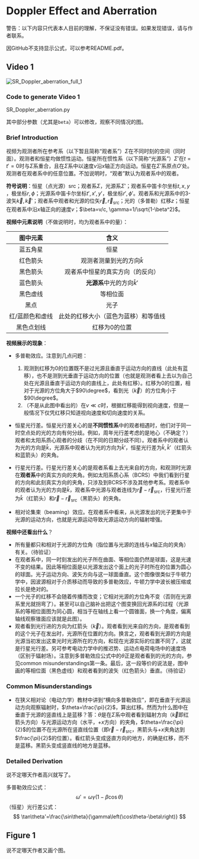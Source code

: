# Doppler Effect and Aberration

警告：以下内容只代表本人目前的理解，不保证没有错误。如果发现错误，请与作者联系。

因GitHub不支持显示公式，可以参考README.pdf。

## Video 1

![SR_Doppler_aberration_full_1](SR_Doppler_aberration_full_1.gif)

### Code to generate Video 1

SR_Doppler_aberration.py

其中部分参数（尤其是`beta`）可以修改，观察不同情况的图。

### Brief Introduction

视频为观测者所在参考系（以下暂且简称“观者系”）$\Sigma$​在不同时刻的空间（同时面）。观测者和恒星均做惯性运动。恒星所在惯性系（以下简称“光源系”）$\Sigma'$​在$t=t'=0$​时与$\Sigma$​系重合，且在$\Sigma$​系中以速度$v$​沿$x$​轴正方向运动。恒星在$\Sigma'$​系原点$O'$​​处。观测者在观者系中的任意位置。不加说明时，“观者”默认为观者系中的观者。

**符号说明**：恒星（点光源）src；观者系$\Sigma$​​，光源系$\Sigma'$​​；观者系中笛卡尔坐标$t, x, y$​​，极坐标$r,\phi$​​；光源系中笛卡尔坐标$t', x', y'$​​，极坐标$r',\phi'$​​。观者系和光源系中的3-波矢$\vec{k},\vec{k}'$​​；观者系中观者和光源的位矢$\vec{r},\vec{r}_\mathrm{src}$​​；光的（多普勒）红移$z$​​​​；恒星在观者系中沿$x$轴正向的速度$v$​；$\beta=v/c, \gamma=1/\sqrt{1-\beta^2}$​。

<!-- 黑色箭头：真实位置与该空间点的连线 -->

**视频中元素说明**（不做说明时，均为观者系中的量）：

|    图中元素     |                 含义                 |
| :-------------: | :----------------------------------: |
|    蓝五角星     |                 恒星                 |
|    红色箭头     |    观测者测量到光的方向$\hat{k}$     |
|    黑色箭头     |   观者系中恒星的真实方向（的反向）   |
|    蓝色箭头     |    **光源系**中光的方向$\hat{k}'$    |
|    黑色虚线     |               等相位面               |
|      黑点       |                 光子                 |
| 红/蓝颜色和虚线 | 此处的红移大小（蓝色为蓝移）和等值线 |
|   黑色点划线    |            红移为0的位置             |

**视频展示的现象**：

- 多普勒效应。注意到几点问题：
  1. 观测到红移为0的位置既不是过光源且垂直于运动方向的直线（此处有蓝移），也不是测到光垂直于运动方向的位置（也就是观测者看上去以为自己处在光源且垂直于运动方向的直线上，此处有红移）。红移为0的位置，相对于光源的方位角大于$90\degree$，看到光（$\vec{k}$​）的方位角小于$90\degree$。
  2. （不是从此图中看出的）在$v\ll c$​时，根据红移能得到视向速度，但是一般情况下仅凭红移只知道视向速度和切向速度的关系。

- 恒星光行差。恒星光行差关心的是**不同惯性系**中的观者相遇时，他们对于同一时空点处的光的方向有何分歧。例如，周年光行差考虑的是地心（不确定？）观者和太阳系质心观者的分歧（在不同的日期分歧不同）。观者系中的观者认为光的方向是$\hat{k}$​​，光源系中观者认为光的方向为$\hat{k}'$​，恒星光行差为$\hat{k},\hat{k}'$​（红箭头和蓝箭头）的夹角。
- 行星光行差。行星光行差关心的是观者系看上去光来自的方向，和观测时光源在**观者系**中的真实方向的夹角。例如太阳系质心系（BCRS）中我们看到行星的方向和此刻真实方向的夹角，只涉及到BCRS不涉及其他参考系。观者系中的观者认为光的方向是$\hat{k}$，观者系中光源与观者连线为$\vec{r}-\vec{r}_{\mathrm{src}}$，行星光行差为$\hat{k}$（红箭头）和$\vec{r}-\vec{r}_{\mathrm{src}}$​（黑箭头）的夹角。

- 相对论集束（beaming）效应。在观者系中看来，从光源发出的光子更集中于光源的运动方向，也就是光源运动导致光源运动方向的辐射增强。

**视频中还看出什么**？

- 所有量都只和相对于光源的方位角（指位置与光源的连线与$x$轴正向的夹角）有关。（待验证）
- 在观者系中，同一时刻发出的光子所在曲面、等相位面仍然是球面，这是光速不变的结果。因此等相位面是以光源发出这个面上的光子时所在的位置为圆心的球面。光子运动方向、波矢方向与这一球面垂直。这个图像很类似于牛顿力学中，因波源相对于介质移动而导致的多普勒效应，牛顿力学中波长被压缩或拉长是绝对的。
- 一个光子的红移不会随着传播而改变；它相对光源的方位角不变（否则在光源系里光就拐弯了）。甚至可以自己脑补出把这个图变换回光源系的过程（光源系的等相位面图为同心圆，相当于在轴线上看一个圆锥面，换一个角度，偏离轴线观察锥面应该就是此图）。
- 观者看到光行进的方向为红箭头（$\vec{k}$）。观者看到光来自的方向，是观者看到的这个光子在发出时，光源所在位置的方向。换言之，观者看到光源的方向是光源当初发出这束光时光源所在的方向，和现在光源实际的位置不同了，这就是行星光行差。另可参考电动力学中的推迟势、运动点电荷电场中的速度场（区别于辐射场）。注意到多普勒效应公式中的$\theta$正是观者看到的光的方向，参见common misunderstandings第一条。最后，这一段等价的说法是，图中画的等相位面（黑色虚线）和观者看到的波矢（红色箭头）垂直。（待验证）

### Common Misunderstandings

- 在狭义相对论（电动力学）教材中讲到“横向多普勒效应”，即在垂直于光源运动方向观察辐射时，$\theta=\frac{\pi}{2}$，算出红移。然而为什么图中在垂直于光源的竖直线上是蓝移？答：$\theta$是在$\Sigma$系中观者看到辐射方向（$\vec{k}$即红箭头方向）与光源运动方向（水平，$+x$方向）的夹角，$\theta=\frac{\pi}{2}$的位置不在光源所在竖直线位置（即$\vec{r}-\vec{r}_\mathrm{src}$，黑箭头与$+x$夹角达到$\frac{\pi}{2}$的位置）。看红箭头变成竖直方向的地方，的确是红移，而不是蓝移。黑箭头变成竖直线的地方是蓝移。

### Detailed Derivation

说不定哪天作者高兴就写了。

多普勒效应公式：
$$
\omega'=\omega\gamma\left(1-\beta\cos\theta\right)
$$
（恒星）光行差公式：
$$
\tan\theta'=\frac{\sin\theta}{\gamma\left(\cos\theta-\beta\right)}
$$

## Figure 1

说不定哪天作者又画个图。
